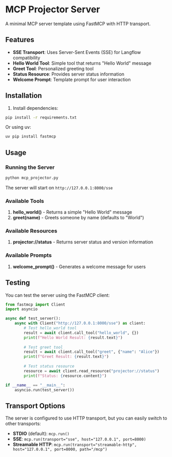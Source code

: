 # MCP Projector Server

A minimal MCP server template using FastMCP with HTTP transport.

## Features

- **SSE Transport**: Uses Server-Sent Events (SSE) for Langflow compatibility
- **Hello World Tool**: Simple tool that returns "Hello World" message
- **Greet Tool**: Personalized greeting tool
- **Status Resource**: Provides server status information
- **Welcome Prompt**: Template prompt for user interaction

## Installation

1. Install dependencies:
```bash
pip install -r requirements.txt
```

Or using uv:
```bash
uv pip install fastmcp
```

## Usage

### Running the Server

```bash
python mcp_projector.py
```

The server will start on `http://127.0.0.1:8000/sse`

### Available Tools

1. **hello_world()** - Returns a simple "Hello World" message
2. **greet(name)** - Greets someone by name (defaults to "World")

### Available Resources

1. **projector://status** - Returns server status and version information

### Available Prompts

1. **welcome_prompt()** - Generates a welcome message for users

## Testing

You can test the server using the FastMCP client:

```python
from fastmcp import Client
import asyncio

async def test_server():
    async with Client("http://127.0.0.1:8000/sse") as client:
        # Test hello_world tool
        result = await client.call_tool("hello_world", {})
        print(f"Hello World Result: {result.text}")
        
        # Test greet tool
        result = await client.call_tool("greet", {"name": "Alice"})
        print(f"Greet Result: {result.text}")
        
        # Test status resource
        resource = await client.read_resource("projector://status")
        print(f"Status: {resource.content}")

if __name__ == "__main__":
    asyncio.run(test_server())
```

## Transport Options

The server is configured to use HTTP transport, but you can easily switch to other transports:

- **STDIO** (default): `mcp.run()`
- **SSE**: `mcp.run(transport="sse", host="127.0.0.1", port=8000)`
- **Streamable HTTP**: `mcp.run(transport="streamable-http", host="127.0.0.1", port=8000, path="/mcp")`
